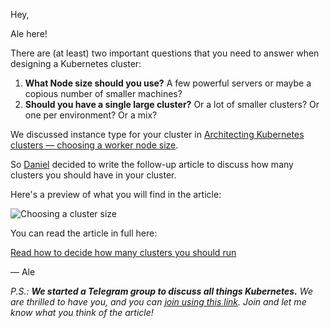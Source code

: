 Hey,

Ale here!

There are (at least) two important questions that you need to answer when designing a Kubernetes cluster:

1. **What Node size should you use?** A few powerful servers or maybe a copious number of smaller machines?
1. **Should you have a single large cluster?** Or a lot of smaller clusters? Or one per environment? Or a mix?

We discussed instance type for your cluster in [Architecting Kubernetes clusters — choosing a worker node size](https://learnk8s.io/kubernetes-node-size).

So [Daniel](https://www.linkedin.com/in/weibeld/) decided to write the follow-up article to discuss how many clusters you should have in your cluster.

Here's a preview of what you will find in the article:

![Choosing a cluster size](something.jpg)

You can read the article in full here:

[Read how to decide how many clusters you should run](https://learnk8s.io/how-many-clusters "Read how to decide how many clusters you should run")

— Ale

_P.S.: **We started a Telegram group to discuss all things Kubernetes.** We are thrilled to have you, and you can [join using this link](https://t.me/learnk8s). Join and let me know what you think of the article!_